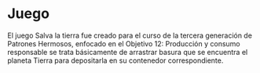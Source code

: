 # Juego
El juego Salva la tierra fue creado para el curso de la tercera generación de Patrones Hermosos, enfocado en el Objetivo 12: Producción y consumo responsable se trata básicamente de arrastrar basura que se encuentra el planeta Tierra para depositarla en su contenedor correspondiente.

